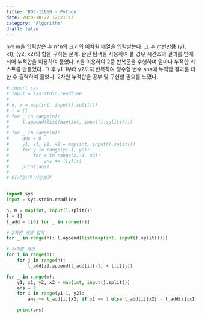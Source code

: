 ```yaml
---
title: 'BOJ-11660 - Python'
date: 2020-10-27 12:21:13
category: 'Algorithm'
draft: false
---
```

n과 m을 입력받은 후 n*n의 크기의 이차원 배열을 입력받는다. 그 후 m번만큼 (y1, x1), (y2, x2)의 합을 구하는 문제. 완전 탐색을 사용하여 풀 경우 시간초과 결과를 받게되어 누적합을 이용하여 풀었다. n을 이용하여 2중 반복문을 수행하며 열마다 누적합 리스트를 만들었다. 그 후 y1-1부터 y2까지 반복하여 정수형 변수 ans에 누적합 결과를 더한 후 출력하여 풀었다. 2차원 누적합을 공부 및 구현할 필요를 느꼈다.
```python
# import sys
# input = sys.stdin.readline
#
# n, m = map(int, input().split())
# l = []
# for _ in range(n):
#     l.append(list(map(int, input().split())))
#
# for _ in range(m):
#     ans = 0
#     y1, x1, y2, x2 = map(int, input().split())
#     for y in range(y1-1, y2):
#         for x in range(x1-1, x2):
#             ans += l[y][x]
#     print(ans)
#
# O(n^2)라 시간초과


import sys
input = sys.stdin.readline

n, m = map(int, input().split())
l = []
l_add = [[0] for _ in range(n)]

# 2차원 배열 입력
for _ in range(n): l.append(list(map(int, input().split())))

# 누적합 계산
for i in range(n):
    for j in range(n):
        l_add[i].append(l_add[i][-1] + l[i][j])

for _ in range(m):
    y1, x1, y2, x2 = map(int, input().split())
    ans = 0
    for i in range(y1-1, y2):
        ans += l_add[i][x2] if x1 == 1 else l_add[i][x2] - l_add[i][x1-1]

    print(ans)

```
